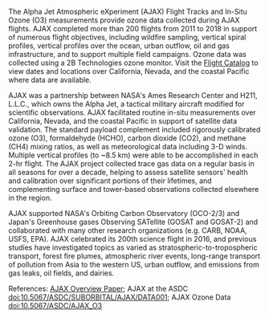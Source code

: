 The Alpha Jet Atmospheric eXperiment (AJAX) Flight Tracks and In-Situ Ozone (O3) measurements provide ozone data collected during AJAX flights. AJAX completed more than 200 flights from 2011 to 2018 in support of numerous flight objectives, including wildfire sampling, vertical spiral profiles, vertical profiles over the ocean, urban outflow, oil and gas infrastructure, and to support multiple field campaigns. Ozone data was collected using a 2B Technologies ozone monitor. Visit the [Flight Catalog](https://asdc.larc.nasa.gov/project/AJAX/flight_catalog) to view dates and locations over California, Nevada, and the coastal Pacific where data are available.

AJAX was a partnership between NASA's Ames Research Center and H211, L.L.C., which owns the Alpha Jet, a tactical military aircraft modified for scientific observations. AJAX facilitated routine in-situ measurements over California, Nevada, and the coastal Pacific in support of satellite data validation. The standard payload complement included rigorously calibrated ozone (O3), formaldehyde (HCHO), carbon dioxide (CO2), and methane (CH4) mixing ratios, as well as meteorological data including 3-D winds. Multiple vertical profiles (to ~8.5 km) were able to be accomplished in each 2-hr flight. The AJAX project collected trace gas data on a regular basis in all seasons for over a decade, helping to assess satellite sensors' health and calibration over significant portions of their lifetimes, and complementing surface and tower-based observations collected elsewhere in the region.

AJAX supported NASA's Orbiting Carbon Observatory (OCO-2/3) and Japan's Greenhouse gases Observing SATellite (GOSAT and GOSAT-2) and collaborated with many other research organizations (e.g. CARB, NOAA, USFS, EPA). AJAX celebrated its 200th science flight in 2016, and previous studies have investigated topics as varied as stratospheric-to-tropospheric transport, forest fire plumes, atmospheric river events, long-range transport of pollution from Asia to the western US, urban outflow, and emissions from gas leaks, oil fields, and dairies.

References: [AJAX Overview Paper](https://essd.copernicus.org/articles/15/2375/2023/essd-15-2375-2023.html); AJAX at the ASDC [doi:10.5067/ASDC/SUBORBITAL/AJAX/DATA001](https://asdc.larc.nasa.gov/project/AJAX); AJAX Ozone Data [doi:10.5067/ASDC/AJAX_O3](https://asdc.larc.nasa.gov/project/AJAX/AJAX_O3_1)
